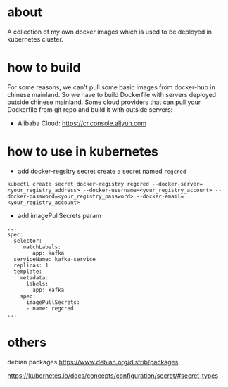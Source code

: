 # about
A collection of my own docker images which is used to be deployed in kubernetes cluster.


# how to build
For some reasons, we can't pull some basic images from docker-hub in chinese mainland.
So we have to build Dockerfile with servers deployed outside chinese mainland.
Some cloud providers that can pull your Dockerfile from git repo and build it with outside servers:
- Alibaba Cloud: https://cr.console.aliyun.com


# how to use in kubernetes
- add docker-regsitry secret
create a secret named ```regcred```
```
kubectl create secret docker-registry regcred --docker-server=<your_registry_address> --docker-username=<your_registry_account> --docker-password=<your_registry_password> --docker-email=<your_registry_account>

```

- add imagePullSecrets param
```
...
spec:
  selector:
     matchLabels:
        app: kafka
  serviceName: kafka-service
  replicas: 1
  template:
    metadata:
      labels:
        app: kafka
    spec:
      imagePullSecrets:
      - name: regcred
...
```

# others

debian packages
https://www.debian.org/distrib/packages


https://kubernetes.io/docs/concepts/configuration/secret/#secret-types

